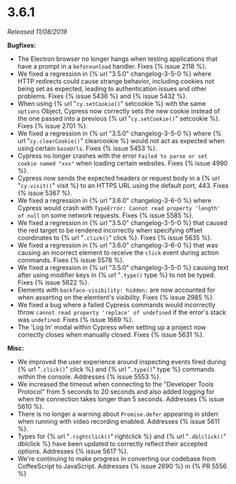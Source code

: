 # 3.6.1

*Released 11/08/2019*

**Bugfixes:**

- The Electron browser no longer hangs when testing applications that have a prompt in a `beforeunload` handler. Fixes {% issue 2118 %}.
- We fixed a regression in {% url "3.5.0" changelog-3-5-0 %} where HTTP redirects could cause strange behavior, including cookies not being set as expected, leading to authentication issues and other problems. Fixes {% issue 5436 %} and {% issue 5432 %}.
- When using {% url "`cy.setCookie()`" setcookie %} with the same `options` Object, Cypress now correctly sets the new cookie instead of the one passed into a previous {% url "`cy.setCookie()`" setcookie %}. Fixes {% issue 2701 %}.
- We fixed a regression in {% url "3.5.0" changelog-3-5-0 %} where {% url "`cy.clearCookie()`" clearcookie %} would not act as expected when using certain `baseUrls`. Fixes {% issue 5453 %}.
- Cypress no longer crashes with the error `Failed to parse or set cookie named "xxx"` when loading certain websites. Fixes {% issue 4990 %}.
- Cypress now sends the expected headers or request body in a {% url "`cy.visit()`" visit %} to an HTTPS URL using the default port, 443. Fixes {% issue 5367 %}.
- We fixed a regression in {% url "3.6.0" changelog-3-6-0 %} where Cypress would crash with `TypeError: Cannot read property 'length' of null` on some network requests. Fixes {% issue 5585 %}.
- We fixed a regression in {% url "3.5.0" changelog-3-5-0 %} that caused the red target to be rendered incorrectly when specifying offset coordinates to {% url "`.click()`" click %}.  Fixes {% issue 5635 %}.
- We fixed a regression in {% url "3.6.0" changelog-3-6-0 %} that was causing an incorrect element to receive the `click` event during action commands. Fixes {% issue 5578 %}.
- We fixed a regression in {% url "3.5.0" changelog-3-5-0 %} causing text after using modifier keys in {% url "`.type()` type %} to not be typed. Fixes {% issue 5622 %}.
- Elements with `backface-visibility: hidden;` are now accounted for when asserting on the elemtent's visibility. Fixes {% issue 2985 %}.
- We fixed a bug where a failed Cypress commands would incorrectly throw `cannot read property 'replace' of undefined` if the error's stack was `undefined`. Fixes {% issue 1669 %}.
- The 'Log In' modal within Cypress when setting up a project now correctly closes when manually closed. Fixes {% issue 5631 %}.

**Misc:**

- We improved the user experience around inspecting events fired during {% url "`.click()`" click %} and {% url "`.type()`" type %} commands within the console. Addresses {% issue 5553 %}.
- We increased the timeout when connecting to the "Developer Tools Protocol" from 5 seconds to 20 seconds and also added logging for when the connection takes longer than 5 seconds. Addresses {% issue 5610 %}.
- There is no longer a warning about `Promise.defer` appearing in stderr when running with video recording enabled. Addresses {% issue 5611 %}.
- Types for {% url "`.rightclick()`" rightclick %} and {% url "`.dblclick()`" dblclick %} have been updated to correctly reflect their accepted options. Addresses {% issue 5617 %}.
- We're continuing to make progress in converting our codebase from CoffeeScript to JavaScript. Addresses {% issue 2690 %} in {% PR 5556 %}
